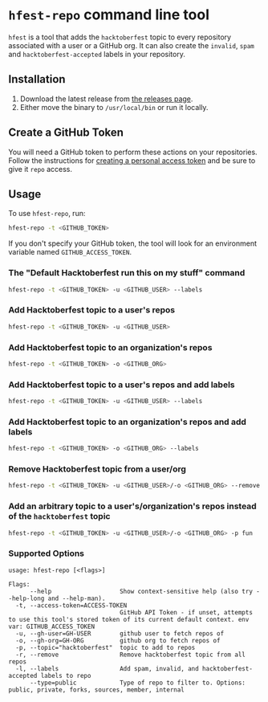 # `hfest-repo` command line tool

`hfest` is a tool that adds the `hacktoberfest` topic to every repository 
associated with a user or a GitHub org. It can also create the `invalid`, `spam` 
and `hacktoberfest-accepted` labels in your repository.

## Installation 

1. Download the latest release from [the releases page](https://github.com/do-community/hacktoberfest-repo-topic-apply/releases/).
2. Either move the binary to `/usr/local/bin` or run it locally.

## Create a GitHub Token

You will need a GitHub token to perform these actions on your repositories. Follow the instructions for [creating a personal access token](https://docs.github.com/en/free-pro-team@latest/github/authenticating-to-github/creating-a-personal-access-token) and be sure to give it `repo` access.


## Usage

To use `hfest-repo`, run:

```sh
hfest-repo -t <GITHUB_TOKEN> 
```
If you don't specify your GitHub token, the tool will look for an environment variable named `GITHUB_ACCESS_TOKEN`.

### The "Default Hacktoberfest run this on my stuff" command

```sh
hfest-repo -t <GITHUB_TOKEN> -u <GITHUB_USER> --labels
```

### Add Hacktoberfest topic to a user's repos
```sh
hfest-repo -t <GITHUB_TOKEN> -u <GITHUB_USER>
```

### Add Hacktoberfest topic to an organization's repos
```sh
hfest-repo -t <GITHUB_TOKEN> -o <GITHUB_ORG>
```

### Add Hacktoberfest topic to a user's repos and add labels
```sh
hfest-repo -t <GITHUB_TOKEN> -u <GITHUB_USER> --labels
```

### Add Hacktoberfest topic to an organization's repos and add labels
```sh
hfest-repo -t <GITHUB_TOKEN> -o <GITHUB_ORG> --labels
```

### Remove Hacktoberfest topic from a user/org 
```sh
hfest-repo -t <GITHUB_TOKEN> -u <GITHUB_USER>/-o <GITHUB_ORG> --remove
```

### Add an arbitrary topic to a user's/organization's repos instead of the `hacktoberfest` topic
```sh
hfest-repo -t <GITHUB_TOKEN> -u <GITHUB_USER>/-o <GITHUB_ORG> -p fun
```

### Supported Options

```
usage: hfest-repo [<flags>]

Flags:
      --help                   Show context-sensitive help (also try --help-long and --help-man).
  -t, --access-token=ACCESS-TOKEN  
                               GitHub API Token - if unset, attempts to use this tool's stored token of its current default context. env var: GITHUB_ACCESS_TOKEN
  -u, --gh-user=GH-USER        github user to fetch repos of
  -o, --gh-org=GH-ORG          github org to fetch repos of
  -p, --topic="hacktoberfest"  topic to add to repos
  -r, --remove                 Remove hacktoberfest topic from all repos
  -l, --labels                 Add spam, invalid, and hacktoberfest-accepted labels to repo
      --type=public            Type of repo to filter to. Options: public, private, forks, sources, member, internal
```
